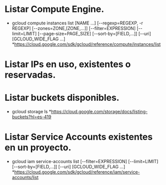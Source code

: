 #  Listar Compute Engine. 
- gcloud compute instances list [NAME …] [--regexp=REGEXP, -r REGEXP] [--zones=ZONE,[ZONE,…]] [--filter=EXPRESSION] [--limit=LIMIT] [--page-size=PAGE_SIZE] [--sort-by=[FIELD,…]] [--uri] [GCLOUD_WIDE_FLAG …]
*https://cloud.google.com/sdk/gcloud/reference/compute/instances/list

# Listar IPs en uso, existentes o reservadas. 


# Listar buckets disponibles.
- gcloud storage ls
*https://cloud.google.com/storage/docs/listing-buckets?hl=es-419

# Listar Service Accounts existentes en un proyecto. 
- gcloud iam service-accounts list [--filter=EXPRESSION] [--limit=LIMIT] [--sort-by=[FIELD,…]] [--uri] [GCLOUD_WIDE_FLAG …]
*https://cloud.google.com/sdk/gcloud/reference/iam/service-accounts/list
